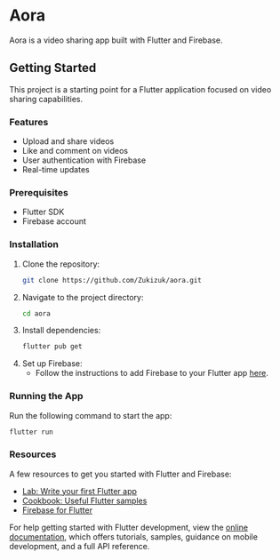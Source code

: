 # Aora

Aora is a video sharing app built with Flutter and Firebase.

## Getting Started

This project is a starting point for a Flutter application focused on video sharing capabilities.

### Features

- Upload and share videos
- Like and comment on videos
- User authentication with Firebase
- Real-time updates

### Prerequisites

- Flutter SDK
- Firebase account

### Installation

1. Clone the repository:
   ```sh
   git clone https://github.com/Zukizuk/aora.git
   ```
2. Navigate to the project directory:
   ```sh
   cd aora
   ```
3. Install dependencies:
   ```sh
   flutter pub get
   ```
4. Set up Firebase:
   - Follow the instructions to add Firebase to your Flutter app [here](https://firebase.flutter.dev/docs/overview).

### Running the App

Run the following command to start the app:

```sh
flutter run
```

### Resources

A few resources to get you started with Flutter and Firebase:

- [Lab: Write your first Flutter app](https://docs.flutter.dev/get-started/codelab)
- [Cookbook: Useful Flutter samples](https://docs.flutter.dev/cookbook)
- [Firebase for Flutter](https://firebase.flutter.dev/)

For help getting started with Flutter development, view the [online documentation](https://docs.flutter.dev/), which offers tutorials, samples, guidance on mobile development, and a full API reference.
